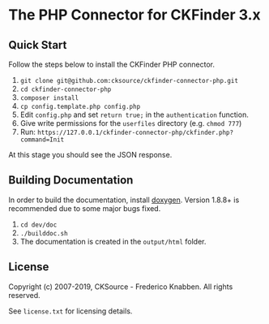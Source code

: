 The PHP Connector for CKFinder 3.x
==================================

## Quick Start

Follow the steps below to install the CKFinder PHP connector.

1. `git clone git@github.com:cksource/ckfinder-connector-php.git`
2. `cd ckfinder-connector-php`
3. `composer install`
4. `cp config.template.php config.php`
5. Edit `config.php` and set `return true;` in the `authentication` function.
6. Give write permissions for the `userfiles` directory (e.g. `chmod 777`)
7. Run: `https://127.0.0.1/ckfinder-connector-php/ckfinder.php?command=Init`

At this stage you should see the JSON response.

## Building Documentation

In order to build the documentation, install [doxygen](https://www.doxygen.org). Version 1.8.8+ is recommended due to some major bugs fixed.

1. `cd dev/doc`
2. `./builddoc.sh`
3. The documentation is created in the `output/html` folder.

## License

Copyright (c) 2007-2019, CKSource - Frederico Knabben. All rights reserved.

See `license.txt` for licensing details.

